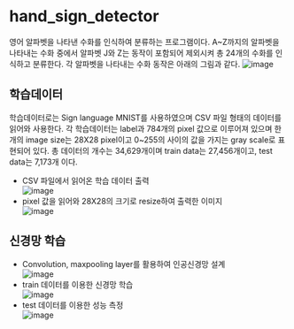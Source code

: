 # hand_sign_detector
영어 알파벳을 나타낸 수화를 인식하여 분류하는 프로그램이다. A~Z까지의 알파벳을 나타내는 수화 중에서 알파벳 J와 Z는 동작이 포함되어 제외시켜 총 24개의 수화를 인식하고 분류한다. 각 알파벳을 나타내는 수화 동작은 아래의 그림과 같다.
![image](https://user-images.githubusercontent.com/59434021/187061109-87521a64-33c6-49c3-8109-17959394722e.png)

## 학습데이터
학습데이터로는 Sign language MNIST를 사용하였으며 CSV 파일 형태의 데이터를 읽어와 사용한다. 각 학습데이터는 label과 784개의 pixel 값으로 이루어져 있으며 한 개의 image size는 28X28 pixel이고 0~255의 사이의 값을 가지는 gray scale로 표현되어 있다. 총 데이터의 개수는 34,629개이며 train data는 27,456개이고, test data는 7,173개 이다.
- CSV 파일에서 읽어온 학습 데이터 출력<br/>
![image](https://user-images.githubusercontent.com/59434021/187090371-ef8484b6-2d40-4ae7-b4d7-3221c94c063d.png)<br/>
- pixel 값을 읽어와 28X28의 크기로 resize하여 출력한 이미지<br/>
![image](https://user-images.githubusercontent.com/59434021/187060072-e4c71380-7d29-4064-878b-03fec9cca1ad.png)
## 신경망 학습
- Convolution, maxpooling layer를 활용하여 인공신경망 설계<br/>
![image](https://user-images.githubusercontent.com/59434021/187061952-8f34e9ab-0431-4835-97e9-0f7cc23b3c73.png)
- train 데이터를 이용한 신경망 학습<br/>
![image](https://user-images.githubusercontent.com/59434021/187063802-e8cfa821-a6fb-4e1c-af68-7827767bf5dd.png)
- test 데이터를 이용한 성능 측정<br/>
![image](https://user-images.githubusercontent.com/59434021/187063884-695906c7-db4b-432c-9338-00d65ad741c5.png)
